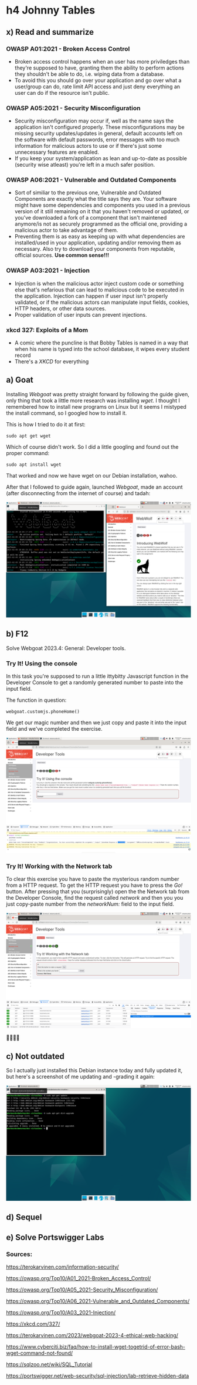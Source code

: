 # h4 Johnny Tables

## x) Read and summarize

### OWASP A01:2021 - Broken Access Control

* Broken access control happens when an user has more priviledges than they're supposed to have, granting them the ability to perform actions they shouldn't be able to do, i.e. wiping data from a database.
* To avoid this you should go over your application and go over what a user/group can do, rate limit API access and just deny everything an user can do if the resource isn't public.

### OWASP A05:2021 - Security Misconfiguration

* Security misconfiguration may occur if, well as the name says the application isn't configured properly. These misconfigurations may be missing security updates/updates in general, default accounts left on the software with default passwords, error messages with too much information for malicious actors to use or if there's just some unnecessary features are enabled.
* If you keep your system/application as lean and up-to-date as possible (security wise atleast) you're left in a much safer position.

### OWASP A06:2021 - Vulnerable and Outdated Components

* Sort of similiar to the previous one, Vulnerable and Outdated Components are exactly what the title says they are. Your software might have some dependencies and components you used in a previous version of it still remaining on it that you haven't removed or updated, or you've downloaded a fork of a component that isn't maintened anymore/is not as securely programmed as the official one, providing a malicious actor to take advantage of them.
* Preventing them is as easy as keeping up with what dependencies are installed/used in your application, updating and/or removing them as necessary. Also try to download your components from reputable, official sources. **Use common sense!!!**

### OWASP A03:2021 - Injection

* Injection is when the malicious actor inject custom code or something else that's nefarious that can lead to malicious code to be executed in the application. Injection can happen if user input isn't properly validated, or if the malicious actors can manipulate input fields, cookies, HTTP headers, or other data sources.
* Proper validation of user inputs can prevent injections.

### xkcd 327: Exploits of a Mom

* A comic where the puncline is that Bobby Tables is named in a way that when his name is typed into the school database, it wipes every student record
* There's a *XKCD* for everything

## a) Goat

Installing *Webgoat* was pretty straight forward by following the guide given, only thing that took a little more research was installing *wget*.
I thought I remembered how to install new programs on Linux but it seems I mistyped the install command, so I googled how to install it.

This is how I tried to do it at first:

    sudo apt get wget
    
Which of course didn't work. So I did a little googling and found out the proper command:

    sudo apt install wget

That worked and now we have wget on our Debian installation, wahoo.

After that I followed to guide again, launched *Webgoat*, made an account (after disconnecting from the internet of course) and tadah:

![Screenshot of Webgoat running](https://github.com/whatmurder/information-security/blob/main/img/h4-a-webgoat-installed.png)

## b) F12

Solve Webgoat 2023.4: General: Developer tools.

### Try It! Using the console

In this task you're supposed to run a little ittybitty Javascript function in the Developer Console to get a randomly generated number to paste into the input field.

The function in question: 

    webgoat.customjs.phoneHome()

We get our magic number and then we just copy and paste it into the input field and we've completed the exercise.

![Webgoat TryIt! Using The Console solved](https://github.com/whatmurder/information-security/blob/main/img/h4-b-try-it-console.png)

### Try It! Working with the Network tab

To clear this exercise you have to paste the mysterious random number from a HTTP request. To get the HTTP request you have to press the *Go!* button.
After pressing that you (surprisingly) open the the Network tab from the Developer Console, find the request called *network* and then you you just copy-paste number from the *networkNum:* field to the input field. 

![Webgoat TryIt! Working with the Network tab](https://github.com/whatmurder/information-security/blob/main/img/h4-b-try-it-network-tab.png)

🎉🥳🍾🎊

## c) Not outdated

So I actually just installed this Debian instance today and fully updated it, but here's a screenshot of me updating and -grading it again:

![nothing to update](https://github.com/whatmurder/information-security/blob/main/img/h4-c-not-outdated.png)



## d) Sequel

## e)  Solve Portswigger Labs

### Sources:

https://terokarvinen.com/information-security/

https://owasp.org/Top10/A01_2021-Broken_Access_Control/

https://owasp.org/Top10/A05_2021-Security_Misconfiguration/

https://owasp.org/Top10/A06_2021-Vulnerable_and_Outdated_Components/

https://owasp.org/Top10/A03_2021-Injection/

https://xkcd.com/327/

https://terokarvinen.com/2023/webgoat-2023-4-ethical-web-hacking/

https://www.cyberciti.biz/faq/how-to-install-wget-togetrid-of-error-bash-wget-command-not-found/

https://sqlzoo.net/wiki/SQL_Tutorial

https://portswigger.net/web-security/sql-injection/lab-retrieve-hidden-data
